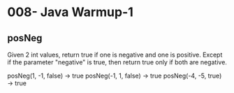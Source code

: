 008- Java Warmup-1
==================


posNeg
--------------


Given 2 int values, return true if one is negative and one is positive. Except if the parameter "negative" is true, then return true only if both are negative. 
>
posNeg(1, -1, false) → true
posNeg(-1, 1, false) → true
posNeg(-4, -5, true) → true